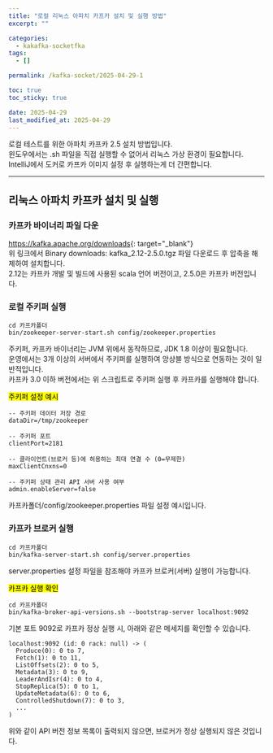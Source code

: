 ```yaml
---
title: "로컬 리눅스 아파치 카프카 설치 및 실행 방법"
excerpt: ""

categories:
  - kakafka-socketfka
tags:
  - []

permalink: /kafka-socket/2025-04-29-1

toc: true
toc_sticky: true

date: 2025-04-29
last_modified_at: 2025-04-29
---
```


로컬 테스트를 위한 아파치 카프카 2.5 설치 방법입니다.  
윈도우에서는 .sh 파일을 직접 실행할 수 없어서 리눅스 가상 환경이 필요합니다.  
IntelliJ에서 도커로 카프카 이미지 설정 후 실행하는게 더 간편합니다.

---
 
## 리눅스 아파치 카프카 설치 및 실행

### 카프카 바이너리 파일 다운
<https://kafka.apache.org/downloads>{: target="_blank"}  
위 링크에서 Binary downloads: kafka_2.12-2.5.0.tgz 파일 다운로드 후 압축을 해제하여 설치합니다.  
2.12는 카프카 개발 및 빌드에 사용된 scala 언어 버전이고, 2.5.0은 카프카 버전입니다.

### 로컬 주키퍼 실행
```
cd 카프카폴더
bin/zookeeper-server-start.sh config/zookeeper.properties
```
주키퍼, 카프카 바이너리는 JVM 위에서 동작하므로, JDK 1.8 이상이 필요합니다.  
운영에서는 3개 이상의 서버에서 주키퍼를 실행하여 앙상블 방식으로 연동하는 것이 일반적입니다.  
카프카 3.0 이하 버전에서는 위 스크립트로 주키퍼 실행 후 카프카를 실행해야 합니다.

<mark>주키퍼 설정 예시</mark>
```
-- 주키퍼 데이터 저장 경로
dataDir=/tmp/zookeeper

-- 주키퍼 포트
clientPort=2181

-- 클라이언트(브로커 등)에 허용하는 최대 연결 수 (0=무제한)
maxClientCnxns=0

-- 주키퍼 상태 관리 API 서버 사용 여부
admin.enableServer=false
```
카프카폴더/config/zookeeper.properties 파일 설정 예시입니다.

### 카프카 브로커 실행
```
cd 카프카폴더
bin/kafka-server-start.sh config/server.properties
```
server.properties 설정 파일을 참조해야 카프카 브로커(서버) 실행이 가능합니다.

<mark>카프카 실행 확인</mark>
```
cd 카프카폴더
bin/kafka-broker-api-versions.sh --bootstrap-server localhost:9092
```
기본 포트 9092로 카프카 정상 실행 시, 아래와 같은 메세지를 확인할 수 있습니다.
```
localhost:9092 (id: 0 rack: null) -> (
  Produce(0): 0 to 7,
  Fetch(1): 0 to 11,
  ListOffsets(2): 0 to 5,
  Metadata(3): 0 to 9,
  LeaderAndIsr(4): 0 to 4,
  StopReplica(5): 0 to 1,
  UpdateMetadata(6): 0 to 6,
  ControlledShutdown(7): 0 to 3,
  ...
)
```
위와 같이 API 버전 정보 목록이 출력되지 않으면, 브로커가 정상 실행되지 않은 것입니다.
